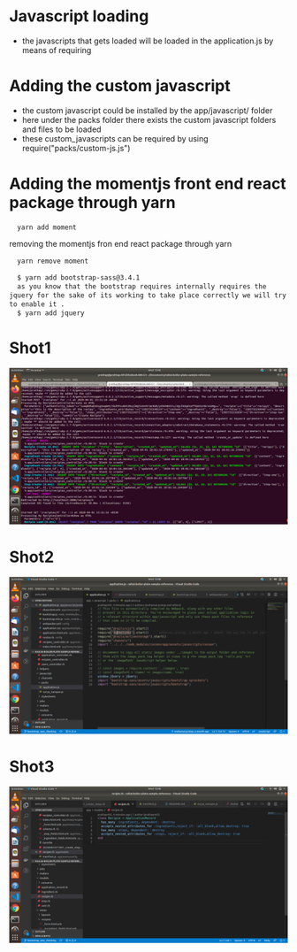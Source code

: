 # Javascript loading
  - the javascripts that gets loaded will be loaded in the application.js by means of requiring

# Adding the custom javascript
  - the custom javascript could be installed by the app/javascript/ folder
  - here under the packs folder there exists the custom javascript folders and files to be loaded 
  - these custom_javascripts can be required by using require("packs/custom-js.js")
 
 
# Adding the momentjs front end react package through yarn
```
  yarn add moment 
```

removing the momentjs fron end react package through yarn

```
  yarn remove moment
```

```
  $ yarn add bootstrap-sass@3.4.1
  as you know that the bootstrap requires internally requires the jquery for the sake of its working to take place correctly we will try to enable it .
  $ yarn add jquery
```

# Shot1
![alt text](https://github.com/prathap442/rails6-boiler-plate-sample-reference/blob/bootstrap_sass_checking/shot1.png)

# Shot2
![alt text](https://github.com/prathap442/rails6-boiler-plate-sample-reference/blob/bootstrap_sass_checking/shot2.png)

# Shot3
![alt text](https://github.com/prathap442/rails6-boiler-plate-sample-reference/blob/bootstrap_sass_checking/shot3.png)